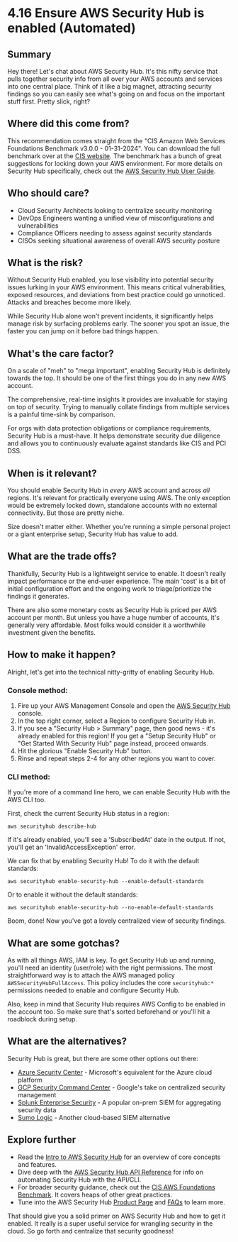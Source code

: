 # 4.16 Ensure AWS Security Hub is enabled (Automated)

## Summary 
Hey there! Let's chat about AWS Security Hub. It's this nifty service that pulls together security info from all over your AWS accounts and services into one central place. Think of it like a big magnet, attracting security findings so you can easily see what's going on and focus on the important stuff first. Pretty slick, right?

## Where did this come from?
This recommendation comes straight from the "CIS Amazon Web Services Foundations Benchmark v3.0.0 - 01-31-2024". You can download the full benchmark over at the [CIS website](https://downloads.cisecurity.org/#/). The benchmark has a bunch of great suggestions for locking down your AWS environment. For more details on Security Hub specifically, check out the [AWS Security Hub User Guide](https://docs.aws.amazon.com/securityhub/latest/userguide/what-is-securityhub.html).

## Who should care? 
* Cloud Security Architects looking to centralize security monitoring
* DevOps Engineers wanting a unified view of misconfigurations and vulnerabilities 
* Compliance Officers needing to assess against security standards
* CISOs seeking situational awareness of overall AWS security posture

## What is the risk?
Without Security Hub enabled, you lose visibility into potential security issues lurking in your AWS environment. This means critical vulnerabilities, exposed resources, and deviations from best practice could go unnoticed. Attacks and breaches become more likely.

While Security Hub alone won't prevent incidents, it significantly helps manage risk by surfacing problems early. The sooner you spot an issue, the faster you can jump on it before bad things happen.

## What's the care factor?
On a scale of "meh" to "mega important", enabling Security Hub is definitely towards the top. It should be one of the first things you do in any new AWS account. 

The comprehensive, real-time insights it provides are invaluable for staying on top of security. Trying to manually collate findings from multiple services is a painful time-sink by comparison.

For orgs with data protection obligations or compliance requirements, Security Hub is a must-have. It helps demonstrate security due diligence and allows you to continuously evaluate against standards like CIS and PCI DSS.

## When is it relevant?
You should enable Security Hub in *every* AWS account and across *all* regions. It's relevant for practically everyone using AWS. The only exception would be extremely locked down, standalone accounts with no external connectivity. But those are pretty niche.

Size doesn't matter either. Whether you're running a simple personal project or a giant enterprise setup, Security Hub has value to add.

## What are the trade offs?
Thankfully, Security Hub is a lightweight service to enable. It doesn't really impact performance or the end-user experience. The main 'cost' is a bit of initial configuration effort and the ongoing work to triage/prioritize the findings it generates.

There are also some monetary costs as Security Hub is priced per AWS account per month. But unless you have a huge number of accounts, it's generally very affordable. Most folks would consider it a worthwhile investment given the benefits.

## How to make it happen?
Alright, let's get into the technical nitty-gritty of enabling Security Hub. 

### Console method:
1. Fire up your AWS Management Console and open the [AWS Security Hub](https://console.aws.amazon.com/securityhub/) console. 
2. In the top right corner, select a Region to configure Security Hub in.
3. If you see a "Security Hub > Summary" page, then good news - it's already enabled for this region! If you get a "Setup Security Hub" or "Get Started With Security Hub" page instead, proceed onwards.
4. Hit the glorious "Enable Security Hub" button.
5. Rinse and repeat steps 2-4 for any other regions you want to cover.

### CLI method:
If you're more of a command line hero, we can enable Security Hub with the AWS CLI too.

First, check the current Security Hub status in a region:
```
aws securityhub describe-hub
```

If it's already enabled, you'll see a 'SubscribedAt' date in the output. If not, you'll get an 'InvalidAccessException' error.

We can fix that by enabling Security Hub! To do it with the default standards:
```  
aws securityhub enable-security-hub --enable-default-standards
```

Or to enable it without the default standards:
```
aws securityhub enable-security-hub --no-enable-default-standards
```

Boom, done! Now you've got a lovely centralized view of security findings.

## What are some gotchas?
As with all things AWS, IAM is key. To get Security Hub up and running, you'll need an identity (user/role) with the right permissions. The most straightforward way is to attach the AWS managed policy `AWSSecurityHubFullAccess`. This policy includes the core `securityhub:*` permissions needed to enable and configure Security Hub.

Also, keep in mind that Security Hub requires AWS Config to be enabled in the account too. So make sure that's sorted beforehand or you'll hit a roadblock during setup.

## What are the alternatives?
Security Hub is great, but there are some other options out there:
* [Azure Security Center](https://azure.microsoft.com/en-au/services/security-center/) - Microsoft's equivalent for the Azure cloud platform
* [GCP Security Command Center](https://cloud.google.com/security-command-center) - Google's take on centralized security management
* [Splunk Enterprise Security](https://www.splunk.com/en_us/software/enterprise-security.html) - A popular on-prem SIEM for aggregating security data
* [Sumo Logic](https://www.sumologic.com/) - Another cloud-based SIEM alternative

## Explore further
* Read the [Intro to AWS Security Hub](https://docs.aws.amazon.com/securityhub/latest/userguide/what-is-securityhub.html) for an overview of core concepts and features.
* Dive deep with the [AWS Security Hub API Reference](https://docs.aws.amazon.com/securityhub/1.0/APIReference/Welcome.html) for info on automating Security Hub with the API/CLI.  
* For broader security guidance, check out the [CIS AWS Foundations Benchmark](https://www.cisecurity.org/benchmark/amazon_web_services/). It covers heaps of other great practices.
* Tune into the AWS Security Hub [Product Page](https://aws.amazon.com/security-hub/) and [FAQs](https://aws.amazon.com/security-hub/faqs/) to learn more.

That should give you a solid primer on AWS Security Hub and how to get it enabled. It really is a super useful service for wrangling security in the cloud. So go forth and centralize that security goodness!